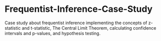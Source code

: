 # Frequentist-Inference-Case-Study
Case study about frequentist inference implementing the concepts of z-statistic and t-statistic, The Central Limit Theorem, calculating confidence intervals and p-values, and hypothesis testing.
